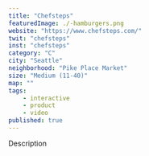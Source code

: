 ```yaml
---
title: "Chefsteps"
featuredImage: ./-hamburgers.png
website: "https://www.chefsteps.com/"
twit: "chefsteps"
inst: "chefsteps"
category: "C"
city: "Seattle"
neighborhood: "Pike Place Market"
size: "Medium (11-40)"
map: ""
tags:
    - interactive
    - product
    - video
published: true
---
```


Description